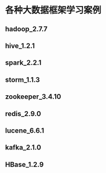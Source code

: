 # 各种大数据框架学习案例

## hadoop_2.7.7

## hive_1.2.1

## spark_2.2.1

## storm_1.1.3

## zookeeper_3.4.10

## redis_2.9.0

## lucene_6.6.1

## kafka_2.1.0

## HBase_1.2.9
